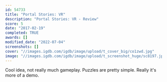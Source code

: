 ```yaml
---
id: 54733
title: "Portal Stories: VR"
description: "Portal Stories: VR - Review"
score: 5
date: "2017-02-19"
completed: TRUE
awards: []
modified_date: "2022-07-04"
screenshots: []
cover: "//images.igdb.com/igdb/image/upload/t_cover_big/co1zwd.jpg"
image: "//images.igdb.com/igdb/image/upload/t_screenshot_huge/sc8197.jpg"
---
```

Cool idea, not really much gameplay. Puzzles are pretty simple. Really it's more of a demo.